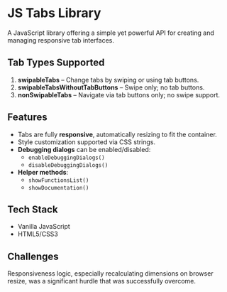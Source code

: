 # JS Tabs Library

A JavaScript library offering a simple yet powerful API for creating and managing responsive tab interfaces.

## Tab Types Supported

1. **swipableTabs** – Change tabs by swiping or using tab buttons.
2. **swipableTabsWithoutTabButtons** – Swipe only; no tab buttons.
3. **nonSwipableTabs** – Navigate via tab buttons only; no swipe support.

## Features

- Tabs are fully **responsive**, automatically resizing to fit the container.
- Style customization supported via CSS strings.
- **Debugging dialogs** can be enabled/disabled:
  - `enableDebuggingDialogs()`
  - `disableDebuggingDialogs()`
- **Helper methods**:
  - `showFunctionsList()`
  - `showDocumentation()`

## Tech Stack

- Vanilla JavaScript
- HTML5/CSS3

## Challenges

Responsiveness logic, especially recalculating dimensions on browser resize, was a significant hurdle that was successfully overcome.
